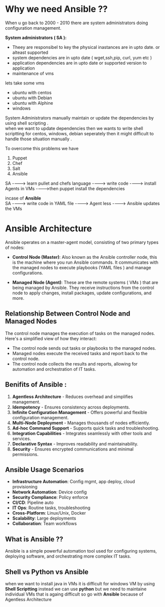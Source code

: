 # Why we need Ansible ??
  
When u go back to 2000 - 2010 there are system administrators doing configuration management.  

  __System administrators ( SA ):__   
- Theey are responsibel to key the physical inastances are in upto date. or alteast supported 
- system dependencies are in upto date  ( wget,ssh,pip, curl, yum etc )
- application dependencies are in upto date or supported version to application  
- maintenance of vms  

lets take some vms  
- ubuntu with centos  
- ubuntu with Debian  
- ubuntu with Alphine
- windows   
  
System Administrators manually maintain or update the dependencies by using shell scripting .  
when we want to update dependencies then we wants to write shell scriptting for centos, windows, debian seperately then it might difficult to handle those situation manually .  

To overcome this problems we have   
1) Puppet
2) Chef
3) Salt
4) Ansible  

SA ----> learn pullet and chefs language ----> write code  ----> install Agents in VMs ---->then puppet install the dependencies  

incase of __Ansible__   
SA ----> write code in YAML file  ----> Agent less ----> Ansible updates the VMs  

# Ansible Architecture

Ansible operates on a master-agent model, consisting of two primary types of nodes:

- **Control Node (Master)**: Also known as the Ansible controller node, this is the machine where you run Ansible commands. It communicates with the managed nodes to execute playbooks (YAML files ) and manage configurations.

- **Managed Node (Agent)**: These are the remote systems ( VMs ) that are being managed by Ansible. They receive instructions from the control node to apply changes, install packages, update configurations, and more.

## Relationship Between Control Node and Managed Nodes

The control node manages the execution of tasks on the managed nodes. Here's a simplified view of how they interact:

- The control node sends out tasks or playbooks to the managed nodes.
- Managed nodes execute the received tasks and report back to the control node.
- The control node collects the results and reports, allowing for automation and orchestration of IT tasks.

## Benifits of Ansible :  
1) __Agentless Architecture__ - Reduces overhead and simplifies management.  
2) __Idempotency__ - Ensures consistency across deployments.  
3) __Infinite Configuration Management__ - Offers powerful and flexible configuration management.  
4) __Multi-Node Deployment__ - Manages thousands of nodes efficiently.  
5) __Ad-hoc Command Support__ - Supports quick tasks and troubleshooting.  
6) __Integration Capabilities__ - Integrates seamlessly with other tools and services.
7) __Declarative Syntax__ - Improves readability and maintainability.  
8) __Security__ - Ensures encrypted communications and minimal permissions.  
   

## Ansible Usage Scenarios

- **Infrastructure Automation**: Config mgmt, app deploy, cloud provisioning
- **Network Automation**: Device config
- **Security Compliance**: Policy enforce
- **CI/CD**: Pipeline auto
- **IT Ops**: Routine tasks, troubleshooting
- **Cross-Platform**: Linux/Unix, Docker
- **Scalability**: Large deployments
- **Collaboration**: Team workflows

## What is Ansible ??  
Ansible is a simple powerful automation tool used for configuring systems, deploying software, and orchestrating more complex IT tasks.  

## Shell vs Python vs Ansible  
when we want to install java in VMs it is difficult for windows VM by using __Shell Scriptting__ instead we can use __python__ but we need to maintaine individual VMs that is againg difficult so go with __Ansible__ because of Agentless Architecture 